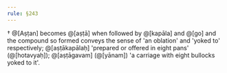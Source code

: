 ```yaml
---
rule: §243
---
```


† @[Aṣṭan] becomes @[aṣṭā] when followed by @[kapāla] and @[go] and the compound so formed conveys the sense of 'an oblation' and 'yoked to' respectively; @[aṣṭākapālaḥ] 'prepared or offered in eight pans' (@[hotavyaḥ]); @[aṣṭāgavam] (@[yānam]) 'a carriage with eight bullocks yoked to it'.